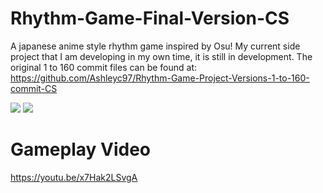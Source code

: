 # Rhythm-Game-Final-Version-CS
 
A japanese anime style rhythm game inspired by Osu! 
My current side project that I am developing in my own time, it is still in development. 
The original 1 to 160 commit files can be found at: https://github.com/Ashleyc97/Rhythm-Game-Project-Versions-1-to-160-commit-CS

<img src="https://github.com/Ashleyc97/Rhythm-Game-Final-Version-CS/blob/master/Gifs/Gif6.gif"/>
<img src="https://github.com/Ashleyc97/Rhythm-Game-Final-Version-CS/blob/master/Gifs/FreedomDive.gif"/>

# Gameplay Video
https://youtu.be/x7Hak2LSvgA
